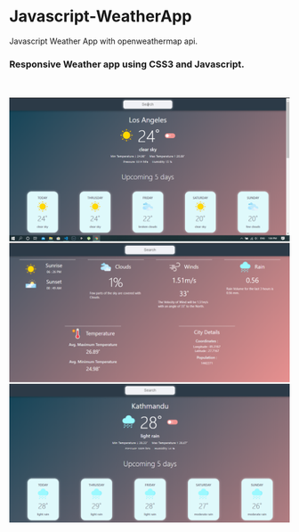 # Javascript-WeatherApp
Javascript Weather App with openweathermap api.

<h3>Responsive Weather app using CSS3 and Javascript.</h3>
<br><br>
<img src="img/Screenshot1.png" width='800'>
<br>
<img src="img/Screenshot2.png" width='800'>
<br>
<img src="img/Screenshot3.png" width='800'>
